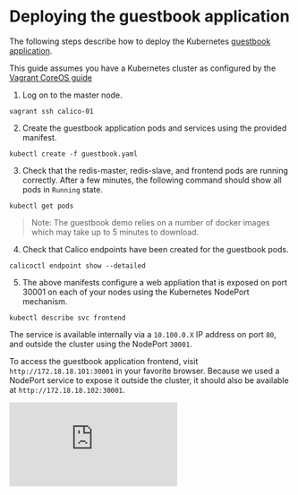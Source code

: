 # Deploying the guestbook application
The following steps describe how to deploy the Kubernetes [guestbook application][guestbook].

This guide assumes you have a Kubernetes cluster as configured by the [Vagrant CoreOS guide](../VagrantCoreOS.md)

1) Log on to the master node.
```
vagrant ssh calico-01
```

2) Create the guestbook application pods and services using the provided manifest.
```
kubectl create -f guestbook.yaml
```

3) Check that the redis-master, redis-slave, and frontend pods are running correctly.  After a few minutes, the following command should show all pods in `Running` state.
```
kubectl get pods
```
> Note: The guestbook demo relies on a number of docker images which may take up to 5 minutes to download.

4) Check that Calico endpoints have been created for the guestbook pods.
```
calicoctl endpoint show --detailed
```

5) The above manifests configure a web appliation that is exposed on port 30001 on each of your nodes using the Kubernetes NodePort mechanism. 
```
kubectl describe svc frontend
```
The service is available internally via a `10.100.0.X` IP address on port `80`, and outside the cluster using the NodePort `30001`.

To access the guestbook application frontend, visit `http://172.18.18.101:30001` in your favorite browser.  Because we used a NodePort service to expose it outside the cluster, it should also be available at `http://172.18.18.102:30001`.


[guestbook]: https://github.com/kubernetes/kubernetes/blob/master/examples/guestbook/index.md


[![Analytics](https://calico-ga-beacon.appspot.com/UA-52125893-3/calico-containers/docs/cni/kubernetes/vagrant-coreos/guestbook.md?pixel)](https://github.com/igrigorik/ga-beacon)
